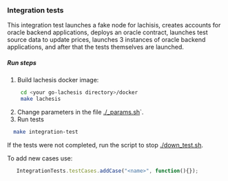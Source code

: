 ### Integration tests

This integration test launches a fake node for lachisis, creates accounts for oracle backend applications, deploys an oracle contract, launches test source data to update prices, launches 3 instances of oracle backend applications, and after that the tests themselves are launched.

##### Run steps

1. Build lachesis docker image:
     ```bash
      cd <your go-lachesis directory>/docker
      make lachesis
    ```
2. Change parameters in the file [./_params.sh](_params.sh)`.
3. Run tests
  ```bash
    make integration-test
  ```

If the tests were not completed, run the script to stop [./down_test.sh](down_test.sh).

To add new cases use:
 ```js
    IntegrationTests.testCases.addCase("<name>", function(){});
 ```
